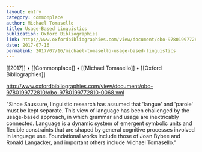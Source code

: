 ```yaml
---
layout: entry
category: commonplace
author: Michael Tomasello
title: Usage-Based Linguistics
publication: Oxford Bibliographies
link: http://www.oxfordbibliographies.com/view/document/obo-9780199772810/obo-9780199772810-0068.xml
date: 2017-07-16
permalink: 2017/07/16/michael-tomasello-usage-based-linguistics
---
```


[[2017]] • [[Commonplace]] • [[Michael Tomasello]] • [[Oxford Bibliographies]] 

http://www.oxfordbibliographies.com/view/document/obo-9780199772810/obo-9780199772810-0068.xml

"Since Saussure, linguistic research has assumed that 'langue' and 'parole' must be kept separate. This view of language has been challenged by the usage-based approach, in which grammar and usage are inextricably connected. Language is a dynamic system of emergent symbolic units and flexible constraints that are shaped by general cognitive processes involved in language use. Foundational works include those of Joan Bybee and Ronald Langacker, and important others include Michael Tomasello."
